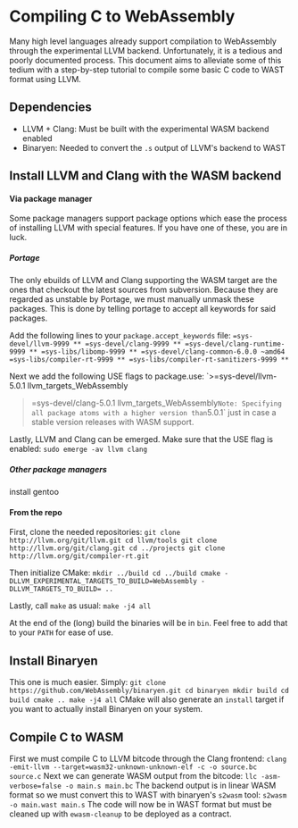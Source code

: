 # Compiling C to WebAssembly
Many high level languages already support compilation to WebAssembly
through the experimental LLVM backend. Unfortunately, it is a tedious
and poorly documented process. This document aims to alleviate some
of this tedium with a step-by-step tutorial to compile some basic C
code to WAST format using LLVM.

## Dependencies
- LLVM + Clang: Must be built with the experimental WASM backend enabled
- Binaryen: Needed to convert the `.s` output of LLVM's backend to WAST

## Install LLVM and Clang with the WASM backend
#### Via package manager
Some package managers support package options which ease the process of
installing LLVM with special features. If you have one of these, you are in luck.
##### Portage
The only ebuilds of LLVM and Clang supporting the WASM target are the ones that checkout
the latest sources from subversion. Because they are regarded as unstable by Portage,
we must manually unmask these packages. This is done by telling portage to accept all keywords
for said packages.

Add the following lines to your `package.accept_keywords` file:
`=sys-devel/llvm-9999 **
=sys-devel/clang-9999 **
=sys-devel/clang-runtime-9999 **
=sys-libs/libomp-9999 **
=sys-devel/clang-common-6.0.0 ~amd64
=sys-libs/compiler-rt-9999 **
=sys-libs/compiler-rt-sanitizers-9999 **`

Next we add the following USE flags to package.use:
`>=sys-devel/llvm-5.0.1 llvm_targets_WebAssembly
>=sys-devel/clang-5.0.1 llvm_targets_WebAssembly`
Note: Specifying all package atoms with a higher version than `5.0.1` just in case a stable version
releases with WASM support.

Lastly, LLVM and Clang can be emerged. Make sure that the USE flag is enabled:
`sudo emerge -av llvm clang`

##### Other package managers
install gentoo

#### From the repo
First, clone the needed repositories:
`git clone http://llvm.org/git/llvm.git
cd llvm/tools
git clone http://llvm.org/git/clang.git
cd ../projects
git clone http://llvm.org/git/compiler-rt.git`

Then initialize CMake:
`mkdir ../build
cd ../build
cmake -DLLVM_EXPERIMENTAL_TARGETS_TO_BUILD=WebAssembly -DLLVM_TARGETS_TO_BUILD= ..`

Lastly, call `make` as usual:
`make -j4 all`

At the end of the (long) build the binaries will be in `bin`. Feel free to add that to your `PATH` for ease of use.

## Install Binaryen
This one is much easier. Simply:
`git clone https://github.com/WebAssembly/binaryen.git
cd binaryen
mkdir build
cd build
cmake ..
make -j4 all`
CMake will also generate an `install` target if you want to actually install Binaryen on your system.

## Compile C to WASM
First we must compile C to LLVM bitcode through the Clang frontend:
`clang -emit-llvm --target=wasm32-unknown-unknown-elf -c -o source.bc source.c`
Next we can generate WASM output from the bitcode:
`llc -asm-verbose=false -o main.s main.bc`
The backend output is in linear WASM format so we must convert this to WAST with binaryen's `s2wasm` tool:
`s2wasm -o main.wast main.s`
The code will now be in WAST format but must be cleaned up with `ewasm-cleanup` to be deployed as a contract.
